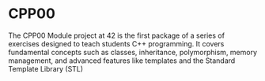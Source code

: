 # CPP00
The CPP00 Module project at 42 is the first package of a series of exercises designed to teach students C++ programming. It covers fundamental concepts such as classes, inheritance, polymorphism, memory management, and advanced features like templates and the Standard Template Library (STL)
